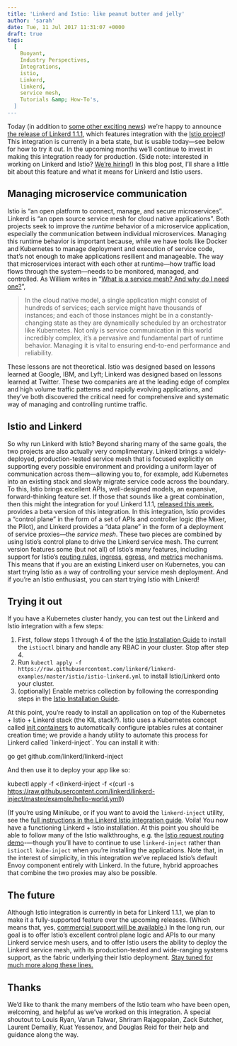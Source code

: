 ```yaml
---
title: 'Linkerd and Istio: like peanut butter and jelly'
author: 'sarah'
date: Tue, 11 Jul 2017 11:31:07 +0000
draft: true
tags:
  [
    Buoyant,
    Industry Perspectives,
    Integrations,
    istio,
    Linkerd,
    linkerd,
    service mesh,
    Tutorials &amp; How-To's,
  ]
---
```


Today (in addition to [some other exciting news](https://buoyant.io/2017/07/11/buoyant-and-benchmark/)) we’re happy to announce [the release of Linkerd 1.1.1](https://github.com/linkerd/linkerd/releases/tag/1.1.1), which features integration with the [Istio project](http://istio.io)! This integration is currently in a beta state, but is usable today—see below for how to try it out. In the upcoming months we’ll continue to invest in making this integration ready for production. (Side note: interested in working on Linkerd and Istio? [We’re hiring](https://buoyant.io/careers/)!) In this blog post, I’ll share a little bit about this feature and what it means for Linkerd and Istio users.

## Managing microservice communication

Istio is “an open platform to connect, manage, and secure microservices”. Linkerd is “an open source service mesh for cloud native applications”. Both projects seek to improve the _runtime_ behavior of a microservice application, especially the communication between individual microservices. Managing this runtime behavior is important because, while we have tools like Docker and Kubernetes to manage deployment and execution of service code, that’s not enough to make applications resilient and manageable. The way that microservices interact with each other at runtime—how traffic load flows through the system—needs to be monitored, managed, and controlled. As William writes in “[What is a service mesh? And why do I need one?](https://buoyant.io/2017/04/25/whats-a-service-mesh-and-why-do-i-need-one/)”,

> In the cloud native model, a single application might consist of hundreds of services; each service might have thousands of instances; and each of those instances might be in a constantly-changing state as they are dynamically scheduled by an orchestrator like Kubernetes. Not only is service communication in this world incredibly complex, it’s a pervasive and fundamental part of runtime behavior. Managing it is vital to ensuring end-to-end performance and reliability.

These lessons are not theoretical. Istio was designed based on lessons learned at Google, IBM, and Lyft; Linkerd was designed based on lessons learned at Twitter. These two companies are at the leading edge of complex and high volume traffic patterns and rapidly evolving applications, and they’ve both discovered the critical need for comprehensive and systematic way of managing and controlling runtime traffic.

## Istio and Linkerd

So why run Linkerd with Istio? Beyond sharing many of the same goals, the two projects are also actually very complimentary. Linkerd brings a widely-deployed, production-tested service mesh that is focused explicitly on supporting every possible environment and providing a uniform layer of communication across them—allowing you to, for example, add Kubernetes into an existing stack and slowly migrate service code across the boundary. To this, Istio brings excellent APIs, well-designed models, an expansive, forward-thinking feature set. If those that sounds like a great combination, then this might the integration for you! Linkerd 1.1.1, [released this week](https://github.com/linkerd/linkerd/releases/tag/1.1.1), provides a beta version of this integration. In this integration, Istio provides a “control plane” in the form of a set of APIs and controller logic (the Mixer, the Pilot), and Linkerd provides a “data plane” in the form of a deployment of service proxies—the _service mesh_. These two pieces are combined by using Istio’s control plane to drive the Linkerd service mesh. The current version features some (but not all) of Istio’s many features, including support for Istio’s [routing rules](https://istio.io/docs/tasks/traffic-management/request-routing.html), [ingress](https://istio.io/docs/tasks/traffic-management/ingress.html), [egress](https://istio.io/docs/tasks/traffic-management/egress.html), and [metrics](https://istio.io/docs/tasks/telemetry/metrics-logs.html) mechanisms. This means that if you are an existing Linkerd user on Kubernetes, you can start trying Istio as a way of controlling your service mesh deployment. And if you’re an Istio enthusiast, you can start trying Istio with Linkerd!

## Trying it out

If you have a Kubernetes cluster handy, you can test out the Linkerd and Istio integration with a few steps:

1.  First, follow steps 1 through 4 of the the [Istio Installation Guide](https://istio.io/docs/tasks/installing-istio.html) to install the `istioctl` binary and handle any RBAC in your cluster. Stop after step 4.
2.  Run `kubectl apply -f https://raw.githubusercontent.com/linkerd/linkerd-examples/master/istio/istio-linkerd.yml` to install Istio/Linkerd onto your cluster.
3.  (optionally) Enable metrics collection by following the corresponding steps in the [Istio Installation Guide](https://istio.io/docs/tasks/installing-istio.html#enabling-metrics-collection).

At this point, you’re ready to install an application on top of the Kubernetes + Istio + Linkerd stack (the KIL stack?). Istio uses a Kubernetes concept called [init containers](https://kubernetes.io/docs/concepts/workloads/pods/init-containers/) to automatically configure iptables rules at container creation time; we provide a handy utility to automate this process for Linkerd called \`linkerd-inject\`. You can install it with:

go get github.com/linkerd/linkerd-inject

And then use it to deploy your app like so:

kubectl apply -f <(linkerd-inject -f <(curl -s https://raw.githubusercontent.com/linkerd/linkerd-inject/master/example/hello-world.yml))

(If you’re using Minikube, or if you want to avoid the `linkerd-inject` utility, see the [full instructions in the Linkerd Istio integration guide](https://linkerd.io/getting-started/istio/). Voila! You now have a functioning Linkerd + Istio installation. At this point you should be able to follow many of the Istio walkthroughs, e.g. the [Istio request routing demo](https://istio.io/docs/tasks/traffic-management/request-routing.html)-—though you’ll have to continue to use `linkerd-inject` rather than `istioctl kube-inject` when you’re installing the applications. Note that, in the interest of simplicity, in this integration we’ve replaced Istio’s default Envoy component entirely with Linkerd. In the future, hybrid approaches that combine the two proxies may also be possible.

## The future

Although Istio integration is currently in beta for Linkerd 1.1.1, we plan to make it a fully-supported feature over the upcoming releases. (Which means that, yes, [commercial support will be available](https://info.buoyant.io/linkerd/enterprise).) In the long run, our goal is to offer Istio’s excellent control plane logic and APIs to our many Linkerd service mesh users, and to offer Istio users the ability to deploy the Linkerd service mesh, with its production-tested and wide-ranging systems support, as the fabric underlying their Istio deployment. [Stay tuned for much more along these lines.](https://info.buoyant.io/newsletter)

## Thanks

We’d like to thank the many members of the Istio team who have been open, welcoming, and helpful as we’ve worked on this integration. A special shoutout to Louis Ryan, Varun Talwar, Shriram Rajagopalan, Zack Butcher, Laurent Demailly, Kuat Yessenov, and Douglas Reid for their help and guidance along the way.
